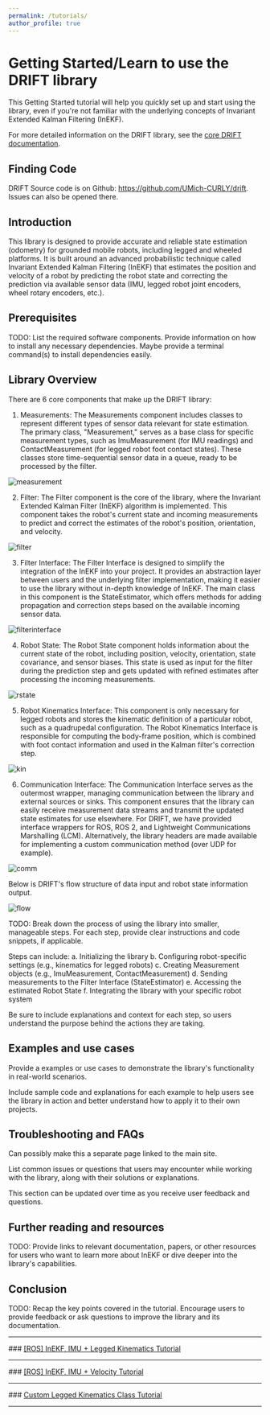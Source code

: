 ```yaml
---
permalink: /tutorials/
author_profile: true
---
```


# Getting Started/Learn to use the DRIFT library

This Getting Started tutorial will help you quickly set up and start using the library, even if you're not familiar with the underlying concepts of Invariant Extended Kalman Filtering (InEKF).

For more detailed information on the DRIFT library, see the <a href="https://umich-curly.github.io/DRIFT_Website/doxygen/html/index.html" target="_blank">core DRIFT documentation</a>.

## Finding Code
DRIFT Source code is on Github: <a href="https://github.com/UMich-CURLY/drift" target="_blank">https://github.com/UMich-CURLY/drift</a>. Issues can also be opened there.

## Introduction

This library is designed to provide accurate and reliable state estimation (odometry) for grounded mobile robots, including legged and wheeled platforms. It is built around an advanced probabilistic technique called Invariant Extended Kalman Filtering (InEKF) that estimates the position and velocity of a robot by predicting the robot state and correcting the prediction via available sensor data (IMU, legged robot joint encoders, wheel rotary encoders, etc.). 

## Prerequisites

TODO: List the required software components.
Provide information on how to install any necessary dependencies. Maybe provide a terminal command(s) to install dependencies easily.

## Library Overview

There are 6 core components that make up the DRIFT library:
1. Measurements: The Measurements component includes classes to represent different types of sensor data relevant for state estimation. The primary class, "Measurement," serves as a base class for specific measurement types, such as ImuMeasurement (for IMU readings) and ContactMeasurement (for legged robot foot contact states). These classes store time-sequential sensor data in a queue, ready to be processed by the filter.

<img src="./images/measurement.png" alt= measurement style="max-width:85%;height:auto">

2. Filter: The Filter component is the core of the library, where the Invariant Extended Kalman Filter (InEKF) algorithm is implemented. This component takes the robot's current state and incoming measurements to predict and correct the estimates of the robot's position, orientation, and velocity. 

<img src="./images/filter.png" alt= filter style="max-width:85%;height:auto">

3. Filter Interface: The Filter Interface is designed to simplify the integration of the InEKF into your project. It provides an abstraction layer between users and the underlying filter implementation, making it easier to use the library without in-depth knowledge of InEKF. The main class in this component is the StateEstimator, which offers methods for adding propagation and correction steps based on the available incoming sensor data.

<img src="./images/filterinterface.png" alt= filterinterface style="max-width:85%;height:auto">

4. Robot State: The Robot State component holds information about the current state of the robot, including position, velocity, orientation, state covariance, and sensor biases. This state is used as input for the filter during the prediction step and gets updated with refined estimates after processing the incoming measurements.

<img src="./images/robotstate.png" alt= rstate style="max-width:85%;height:auto">

5. Robot Kinematics Interface: This component is only necessary for legged robots and stores the kinematic definition of a particular robot, such as a quadrupedal configuration. The Robot Kinematics Interface is responsible for computing the body-frame position, which is combined with foot contact information and used in the Kalman filter's correction step. 

<img src="./images/kin.png" alt= kin style="max-width:85%;height:auto">

6. Communication Interface: The Communication Interface serves as the outermost wrapper, managing communication between the library and external sources or sinks. This component ensures that the library can easily receive measurement data streams and transmit the updated state estimates for use elsewhere. For DRIFT, we have provided interface wrappers for ROS, ROS 2, and Lightweight Communications Marshalling (LCM). Alternatively, the library headers are made available for implementing a custom communication method (over UDP for example).

<img src="./images/comm.png" alt= comm style="max-width:85%;height:auto">

Below is DRIFT's flow structure of data input and robot state information output.

<img src="./images/flowdiagram.png" alt= flow style="max-width:85%;height:auto">

TODO: Break down the process of using the library into smaller, manageable steps. For each step, provide clear instructions and code snippets, if applicable.

Steps can include:
a. Initializing the library
b. Configuring robot-specific settings (e.g., kinematics for legged robots)
c. Creating Measurement objects (e.g., ImuMeasurement, ContactMeasurement)
d. Sending measurements to the Filter Interface (StateEstimator)
e. Accessing the estimated Robot State
f. Integrating the library with your specific robot system

Be sure to include explanations and context for each step, so users understand the purpose behind the actions they are taking.

## Examples and use cases

Provide a examples or use cases to demonstrate the library's functionality in real-world scenarios.

Include sample code and explanations for each example to help users see the library in action and better understand how to apply it to their own projects.

## Troubleshooting and FAQs

Can possibly make this a separate page linked to the main site.

List common issues or questions that users may encounter while working with the library, along with their solutions or explanations.

This section can be updated over time as you receive user feedback and questions.

## Further reading and resources

TODO: Provide links to relevant documentation, papers, or other resources for users who want to learn more about InEKF or dive deeper into the library's capabilities.

## Conclusion

TODO: Recap the key points covered in the tutorial.
Encourage users to provide feedback or ask questions to improve the library and its documentation.

<hr>
### <a href="https://umich-curly.github.io/DRIFT_Website/doxygen/html/md__home_tingjunl_code_curly_state_estimator_doc_tutorial_inekf_imu_and_legged_kin_ros.html" target="_blank">[ROS] InEKF, IMU + Legged Kinematics Tutorial</a> 
<hr>
### <a href="https://umich-curly.github.io/DRIFT_Website/doxygen/html/md__home_tingjunl_code_curly_state_estimator_doc_tutorial_inekf_imu_and_vel_ros.html" target="_blank">[ROS] InEKF, IMU + Velocity Tutorial</a> 
<hr>
### <a href="https://umich-curly.github.io/DRIFT_Website/doxygen/html/md__home_tingjunl_code_curly_state_estimator_doc_tutorial_inekf_imu_and_vel_ros.html" target="_blank">Custom Legged Kinematics Class Tutorial</a> 
<hr>
